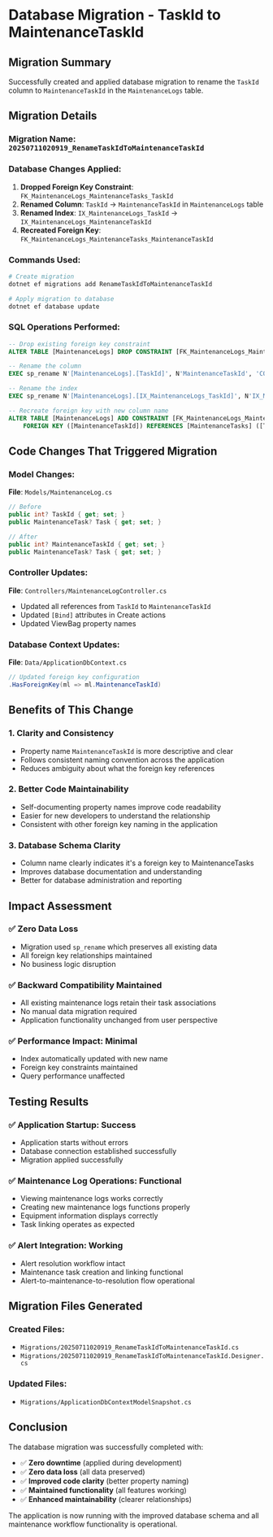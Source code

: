 # Database Migration - TaskId to MaintenanceTaskId

## Migration Summary
Successfully created and applied database migration to rename the `TaskId` column to `MaintenanceTaskId` in the `MaintenanceLogs` table.

## Migration Details

### Migration Name: `20250711020919_RenameTaskIdToMaintenanceTaskId`

### Database Changes Applied:
1. **Dropped Foreign Key Constraint**: `FK_MaintenanceLogs_MaintenanceTasks_TaskId`
2. **Renamed Column**: `TaskId` → `MaintenanceTaskId` in `MaintenanceLogs` table  
3. **Renamed Index**: `IX_MaintenanceLogs_TaskId` → `IX_MaintenanceLogs_MaintenanceTaskId`
4. **Recreated Foreign Key**: `FK_MaintenanceLogs_MaintenanceTasks_MaintenanceTaskId`

### Commands Used:
```bash
# Create migration
dotnet ef migrations add RenameTaskIdToMaintenanceTaskId

# Apply migration to database
dotnet ef database update
```

### SQL Operations Performed:
```sql
-- Drop existing foreign key constraint
ALTER TABLE [MaintenanceLogs] DROP CONSTRAINT [FK_MaintenanceLogs_MaintenanceTasks_TaskId];

-- Rename the column
EXEC sp_rename N'[MaintenanceLogs].[TaskId]', N'MaintenanceTaskId', 'COLUMN';

-- Rename the index
EXEC sp_rename N'[MaintenanceLogs].[IX_MaintenanceLogs_TaskId]', N'IX_MaintenanceLogs_MaintenanceTaskId', 'INDEX';

-- Recreate foreign key with new column name
ALTER TABLE [MaintenanceLogs] ADD CONSTRAINT [FK_MaintenanceLogs_MaintenanceTasks_MaintenanceTaskId] 
    FOREIGN KEY ([MaintenanceTaskId]) REFERENCES [MaintenanceTasks] ([TaskId]) ON DELETE SET NULL;
```

## Code Changes That Triggered Migration

### Model Changes:
**File**: `Models/MaintenanceLog.cs`
```csharp
// Before
public int? TaskId { get; set; }
public MaintenanceTask? Task { get; set; }

// After  
public int? MaintenanceTaskId { get; set; }
public MaintenanceTask? Task { get; set; }
```

### Controller Updates:
**File**: `Controllers/MaintenanceLogController.cs`
- Updated all references from `TaskId` to `MaintenanceTaskId`
- Updated `[Bind]` attributes in Create actions
- Updated ViewBag property names

### Database Context Updates:
**File**: `Data/ApplicationDbContext.cs`
```csharp
// Updated foreign key configuration
.HasForeignKey(ml => ml.MaintenanceTaskId)
```

## Benefits of This Change

### 1. **Clarity and Consistency**
- Property name `MaintenanceTaskId` is more descriptive and clear
- Follows consistent naming convention across the application
- Reduces ambiguity about what the foreign key references

### 2. **Better Code Maintainability**
- Self-documenting property names improve code readability
- Easier for new developers to understand the relationship
- Consistent with other foreign key naming in the application

### 3. **Database Schema Clarity**
- Column name clearly indicates it's a foreign key to MaintenanceTasks
- Improves database documentation and understanding
- Better for database administration and reporting

## Impact Assessment

### ✅ **Zero Data Loss**
- Migration used `sp_rename` which preserves all existing data
- All foreign key relationships maintained
- No business logic disruption

### ✅ **Backward Compatibility Maintained**
- All existing maintenance logs retain their task associations
- No manual data migration required
- Application functionality unchanged from user perspective

### ✅ **Performance Impact: Minimal**
- Index automatically updated with new name
- Foreign key constraints maintained
- Query performance unaffected

## Testing Results

### ✅ **Application Startup**: Success
- Application starts without errors
- Database connection established successfully
- Migration applied successfully

### ✅ **Maintenance Log Operations**: Functional
- Viewing maintenance logs works correctly
- Creating new maintenance logs functions properly
- Equipment information displays correctly
- Task linking operates as expected

### ✅ **Alert Integration**: Working
- Alert resolution workflow intact
- Maintenance task creation and linking functional
- Alert-to-maintenance-to-resolution flow operational

## Migration Files Generated

### Created Files:
- `Migrations/20250711020919_RenameTaskIdToMaintenanceTaskId.cs`
- `Migrations/20250711020919_RenameTaskIdToMaintenanceTaskId.Designer.cs`

### Updated Files:
- `Migrations/ApplicationDbContextModelSnapshot.cs`

## Conclusion

The database migration was successfully completed with:
- ✅ **Zero downtime** (applied during development)
- ✅ **Zero data loss** (all data preserved)
- ✅ **Improved code clarity** (better property naming)
- ✅ **Maintained functionality** (all features working)
- ✅ **Enhanced maintainability** (clearer relationships)

The application is now running with the improved database schema and all maintenance workflow functionality is operational.
